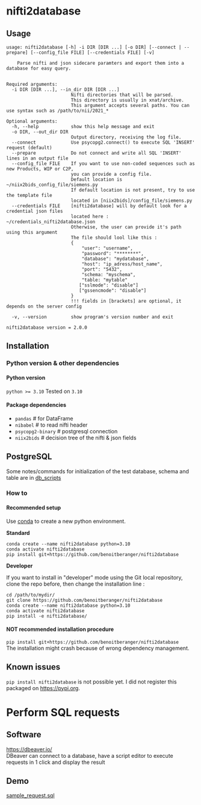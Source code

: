 # nifti2database

## Usage
```
usage: nifti2database [-h] -i DIR [DIR ...] [-o DIR] [--connect | --prepare] [--config_file FILE] [--credentials FILE] [-v]

    Parse nifti and json sidecare paramters and export them into a database for easy query.
    

Required arguments:
  -i DIR [DIR ...], --in_dir DIR [DIR ...]
                        Nifti directories that will be parsed.
                        This directory is usually in xnat/archive.
                        This argument accepts several paths. You can use syntax such as /path/to/nii/2021_*

Optional arguments:
  -h, --help            show this help message and exit
  -o DIR, --out_dir DIR
                        Output directory, receiving the log file.
  --connect             Use psycopg2.connect() to execute SQL 'INSERT' request (default)
  --prepare             Do not connect and write all SQL 'INSERT' lines in an output file
  --config_file FILE    If you want to use non-coded sequences such as new Products, WIP or C2P,
                        you can provide a config file.
                        Default location is ~/niix2bids_config_file/siemens.py
                        If default location is not present, try to use the template file 
                        located in [niix2bids]/config_file/siemens.py
  --credentials FILE    [nifti2database] will by default look for a credential json files 
                        located here : ~/credentials_nifti2database.json 
                        Otherwise, the user can provide it's path using this argument 
                        The file should lool like this :  
                        { 
                            "user": "username", 
                            "password": "********", 
                            "database": "mydatabase", 
                            "host": "ip_adress/host_name", 
                            "port": "5432", 
                            "schema: "myschema", 
                            "table: "mytable" 
                           ["sslmode": "disable"] 
                           ["gssencmode": "disable"] 
                        } 
                        !!! fields in [brackets] are optional, it depends on the server config 
                        
  -v, --version         show program's version number and exit

nifti2database version = 2.0.0
```

## Installation

### Python version & other dependencies 

#### Python version

`python >= 3.10` Tested on `3.10`

#### Package dependencies
- `pandas` # for DataFrame
- `nibabel` # to read nifti header
- `psycopg2-binary` # postgresql connection
- `niix2bids` # decision tree of the nifti & json fields

## PostgreSQL
Some notes/commands for initialization of the test database, schema and table are in [db_scripts](db_scripts)

### How to

#### Recommended setup

Use [conda](https://docs.conda.io/en/latest/miniconda.html) to create a new python environment.

**Standard**

```
conda create --name nifti2database python=3.10
conda activate nifti2database
pip install git+https://github.com/benoitberanger/nifti2database
```

**Developer**

If you want to install in "developer" mode using the Git local repository, clone the repo before, then change the installation line :

```
cd /path/to/mydir/
git clone https://github.com/benoitberanger/nifti2database
conda create --name nifti2database python=3.10
conda activate nifti2database
pip install -e nifti2database/
```


#### **NOT** recommended installation procedure

`pip install git+https://github.com/benoitberanger/nifti2database`  
The installation might crash because of wrong dependency management.

## Known issues

`pip install nifti2database` is not possible yet. I did not register this packaged on https://pypi.org.


# Perform SQL requests

## Software
https://dbeaver.io/  
DBeaver can connect to a database, have a script editor to execute requests in 1 click and display the result

## Demo

[sample_request.sql]()

